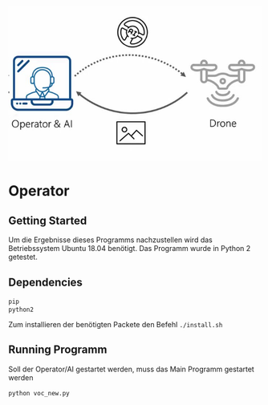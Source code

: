 ![GitHub Logo](operator.png)

# Operator
## Getting Started
Um die Ergebnisse dieses Programms nachzustellen wird das Betriebssystem Ubuntu 18.04 benötigt. Das Programm wurde in Python 2 getestet.
## Dependencies

```
pip
python2
```
Zum installieren der benötigten Packete den Befehl `./install.sh`

## Running Programm

Soll der Operator/AI gestartet werden, muss das Main Programm gestartet werden

```
python voc_new.py
```

